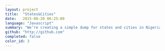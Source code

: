 ```yaml
---
layout: project
title:  "States&Cities"
date:   2015-08-20 06:25:00
language: "Javascript"
summary: "We’re creating a simple dump for states and cities in Nigeria. Get data as JSON, XML or via an endpoint"
github: "http://github.com"
completed: false
color_id: 3
---
```

